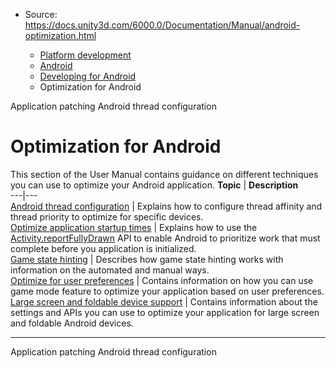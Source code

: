 * Source: https://docs.unity3d.com/6000.0/Documentation/Manual/android-optimization.html

  * [Platform development ](https://docs.unity3d.com/6000.0/Documentation/Manual/PlatformSpecific.html)
  * [Android](https://docs.unity3d.com/6000.0/Documentation/Manual/android.html)
  * [Developing for Android](https://docs.unity3d.com/6000.0/Documentation/Manual/android-developing.html)
  * Optimization for Android


[](https://docs.unity3d.com/6000.0/Documentation/Manual/android-AppPatching.html)
Application patching
[](https://docs.unity3d.com/6000.0/Documentation/Manual/android-thread-configuration.html)
Android thread configuration
# Optimization for Android
This section of the User Manual contains guidance on different techniques you can use to optimize your Android application.
**Topic** | **Description**  
---|---  
[Android thread configuration](https://docs.unity3d.com/6000.0/Documentation/Manual/android-thread-configuration.html) | Explains how to configure thread affinity and thread priority to optimize for specific devices.  
[Optimize application startup times](https://docs.unity3d.com/6000.0/Documentation/Manual/android-optimize-application-startup.html) | Explains how to use the [Activity.reportFullyDrawn](https://developer.android.com/reference/android/app/Activity#reportFullyDrawn\(\)) API to enable Android to prioritize work that must complete before you application is initialized.  
[Game state hinting](https://docs.unity3d.com/6000.0/Documentation/Manual/android-game-state-hinting.html) | Describes how game state hinting works with information on the automated and manual ways.  
[Optimize for user preferences](https://docs.unity3d.com/6000.0/Documentation/Manual/android-optimize-for-user-preferences.html) | Contains information on how you can use game mode feature to optimize your application based on user preferences.  
[Large screen and foldable device support](https://docs.unity3d.com/6000.0/Documentation/Manual/android-large-screen-and-foldable-support.html) | Contains information about the settings and APIs you can use to optimize your application for large screen and foldable Android devices.  
* * *
[](https://docs.unity3d.com/6000.0/Documentation/Manual/android-AppPatching.html)
Application patching
[](https://docs.unity3d.com/6000.0/Documentation/Manual/android-thread-configuration.html)
Android thread configuration
